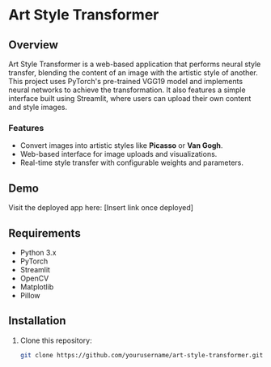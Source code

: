 # Art Style Transformer

## Overview
Art Style Transformer is a web-based application that performs neural style transfer, blending the content of an image with the artistic style of another. This project uses PyTorch's pre-trained VGG19 model and implements neural networks to achieve the transformation. It also features a simple interface built using Streamlit, where users can upload their own content and style images.

### Features
- Convert images into artistic styles like **Picasso** or **Van Gogh**.
- Web-based interface for image uploads and visualizations.
- Real-time style transfer with configurable weights and parameters.

## Demo
Visit the deployed app here: [Insert link once deployed]

## Requirements
- Python 3.x
- PyTorch
- Streamlit
- OpenCV
- Matplotlib
- Pillow

## Installation

1. Clone this repository:
   ```bash
   git clone https://github.com/yourusername/art-style-transformer.git
